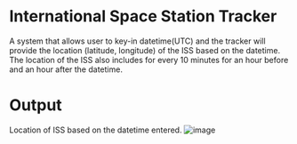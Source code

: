 # International Space Station Tracker
A system that allows user to key-in datetime(UTC) and the tracker will provide the location (latitude, longitude) of the ISS based on the datetime. The location of the ISS also includes for every 10 minutes for an hour before and an hour after the datetime.
# Output
Location of ISS based on the datetime entered.
![image](https://user-images.githubusercontent.com/96214490/146294844-afcc6cad-a5aa-41f2-9b90-a0aaf2eed12d.png)
